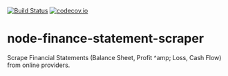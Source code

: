 [![Build Status](https://travis-ci.org/msimerson/node-finance-statement-scraper.svg?branch=master)](https://travis-ci.org/msimerson/node-finance-statement-scraper)
[![codecov.io](https://codecov.io/github/msimerson/node-finance-statement-scraper/coverage.svg?branch=master)](https://codecov.io/github/msimerson/node-finance-statement-scraper?branch=master)


# node-finance-statement-scraper

Scrape Financial Statements (Balance Sheet, Profit ^amp; Loss, Cash Flow) from online providers.

